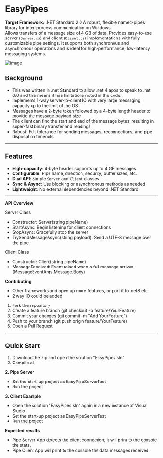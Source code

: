 # EasyPipes
**Target Framework:** .NET Standard 2.0
A robust, flexible named-pipes library for inter-process communication on Windows.  
Allows transfers of a message size of 4 GB of data. Provides easy-to-use server (`Server.cs`) and client (`Client.cs`) implementations with fully customizable pipe settings. It supports both synchronous and asynchronous operations and is ideal for high-performance, low-latency messaging systems.

![image](https://github.com/user-attachments/assets/d2f707f8-0628-47d1-9ddf-3a2468c14026)


## Background
- This was written in .net Standard to allow .net 4 apps to speak to .net 6/8 and this means it has limitations noted in the code.
- Implements 1-way server-to-client IO with very large messaging capacity up to the limit of the OS.
- Messages have a 2-byte token followed by a 4-byte length header to provide the message payload size 
- The client can find the start and end of the message bytes, resulting in super-fast binary transfer and reading!
- Robust: Fult tolerance for sending messages, reconnections, and pipe disposal on timeouts

---
## Features
- **High-capacity**: 4-byte header supports up to 4 GB messages  
- **Configurable**: Pipe name, direction, security, buffer sizes, etc.  
- **Dual API**: Simple `Server` and `Client` classes  
- **Sync & Async**: Use blocking or asynchronous methods as needed  
- **Lightweight**: No external dependencies beyond .NET Standard  

---
**API Overview**

Server Class
- Constructor: Server(string pipeName)
- StartAsync: Begin listening for client connections
- StopAsync: Gracefully stop the server
- TrySendMessageAsync(string payload): Send a UTF-8 message over the pipe

Client Class
- Constructor: Client(string pipeName)
- MessageReceived: Event raised when a full message arrives (MessageEventArgs.Message.Body)

**Contributing**
- Other frameworks and open up more features, or port it to .net8 etc.
-  2 way IO could be added
1. Fork the repository
2. Create a feature branch (git checkout -b feature/YourFeature)
3. Commit your changes (git commit -m "Add YourFeature")
4. Push to your branch (git push origin feature/YourFeature)
5. Open a Pull Request
---

## Quick Start
1. Download the zip and open the solution "EasyPipes.sln"
2. Compile all

**2. Pipe Server**
- Set the start-up project as EasyPipeServerTest
- Run the project

**3. Client Example**
- Open the solution "EasyPipes.sln" again in a new instance of Visual Studio
- Set the start-up project as EasyPipeServerTest
- Run the project

**Expected results**
  - Pipe Server App detects the client connection, it will print to the console the stats.
  - Pipe Client App will print to the console the data messages received
